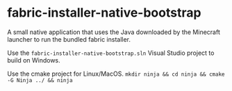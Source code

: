 # fabric-installer-native-bootstrap

A small native application that uses the Java downloaded by the Minecraft launcher to run the bundled fabric installer.

Use the `fabric-installer-native-bootstrap.sln` Visual Studio project to build on Windows.

Use the cmake project for Linux/MacOS. `mkdir ninja && cd ninja && cmake -G Ninja ../ && ninja`